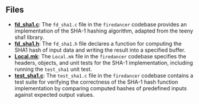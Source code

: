 
## Files
- **[fd_sha1.c](sha1/fd_sha1.c.driver.md)**: The `fd_sha1.c` file in the `firedancer` codebase provides an implementation of the SHA-1 hashing algorithm, adapted from the teeny sha1 library.
- **[fd_sha1.h](sha1/fd_sha1.h.driver.md)**: The `fd_sha1.h` file declares a function for computing the SHA1 hash of input data and writing the result into a specified buffer.
- **[Local.mk](sha1/Local.mk.driver.md)**: The `Local.mk` file in the `firedancer` codebase specifies the headers, objects, and unit tests for the SHA-1 implementation, including running the `test_sha1` unit test.
- **[test_sha1.c](sha1/test_sha1.c.driver.md)**: The `test_sha1.c` file in the `firedancer` codebase contains a test suite for verifying the correctness of the SHA-1 hash function implementation by comparing computed hashes of predefined inputs against expected output values.
